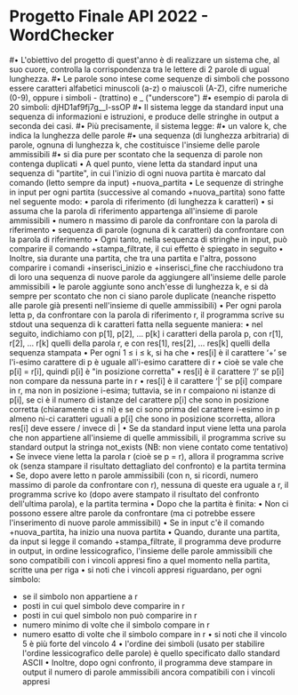 # Progetto Finale API 2022 - WordChecker
#• L'obiettivo del progetto di quest'anno è di realizzare un sistema che,
al suo cuore, controlla la corrispondenza tra le lettere di 2 parole di
ugual lunghezza.
#• Le parole sono intese come sequenze di simboli che possono essere
caratteri alfabetici minuscoli (a-z) o maiuscoli (A-Z), cifre numeriche
(0-9), oppure i simboli - (trattino) e _ ("underscore")
#• esempio di parola di 20 simboli: djHD1af9fj7g__l-ssOP
#• Il sistema legge da standard input una sequenza di informazioni e
istruzioni, e produce delle stringhe in output a seconda dei casi.
#• Più precisamente, il sistema legge:
#• un valore k, che indica la lunghezza delle parole
#• una sequenza (di lunghezza arbitraria) di parole, ognuna di lunghezza k, che
costituisce l'insieme delle parole ammissibili
#• si dia pure per scontato che la sequenza di parole non contenga duplicati
• A quel punto, viene letta da standard input una sequenza di "partite",
in cui l'inizio di ogni nuova partita è marcato dal comando (letto
sempre da input) +nuova_partita
• Le sequenze di stringhe in input per ogni partita (successive al comando
+nuova_partita) sono fatte nel seguente modo:
• parola di riferimento (di lunghezza k caratteri)
• si assuma che la parola di riferimento appartenga all'insieme di parole ammissibili
• numero n massimo di parole da confrontare con la parola di riferimento
• sequenza di parole (ognuna di k caratteri) da confrontare con la parola di riferimento
• Ogni tanto, nella sequenza di stringhe in input, può comparire il comando
+stampa_filtrate, il cui effetto è spiegato in seguito
• Inoltre, sia durante una partita, che tra una partita e l'altra, possono
comparire i comandi +inserisci_inizio e +inserisci_fine che racchiudono tra
di loro una sequenza di nuove parole da aggiungere all'insieme delle parole
ammissibili
• le parole aggiunte sono anch'esse di lunghezza k, e si dà sempre per scontato che
non ci siano parole duplicate (neanche rispetto alle parole già presenti nell'insieme di
quelle ammissibili)
• Per ogni parola letta p, da confrontare con la parola di riferimento r, il
programma scrive su stdout una sequenza di k caratteri fatta nella
seguente maniera:
• nel seguito, indichiamo con p[1], p[2], … p[k] i caratteri della parola p, con r[1], r[2],
… r[k] quelli della parola r, e con res[1], res[2], … res[k] quelli della sequenza
stampata
• Per ogni 1 ≤ i ≤ k, si ha che
• res[i] è il carattere ‘+’ se l'i-esimo carattere di p è uguale all'i-esimo carattere di r
• cioè se vale che p[i] = r[i], quindi p[i] è "in posizione corretta"
• res[i] è il carattere ‘/’ se p[i] non compare da nessuna parte in r
• res[i] è il carattere ‘|’ se p[i] compare in r, ma non in posizione i-esima; tuttavia, se in
r compaiono ni istanze di p[i], se ci è il numero di istanze del carattere p[i] che sono in
posizione corretta (chiaramente ci ≤ ni) e se ci sono prima del carattere i-esimo in p
almeno ni-ci caratteri uguali a p[i] che sono in posizione scorretta, allora res[i] deve
essere / invece di |
• Se da standard input viene letta una parola che non appartiene all'insieme
di quelle ammissibili, il programma scrive su standard output la stringa
not_exists (NB: non viene contato come tentativo)
• Se invece viene letta la parola r (cioè se p = r), allora il programma scrive ok
(senza stampare il risultato dettagliato del confronto) e la partita termina
• Se, dopo avere letto n parole ammissibili (con n, si ricordi, numero
massimo di parole da confrontare con r), nessuna di queste era uguale a r,
il programma scrive ko (dopo avere stampato il risultato del confronto
dell'ultima parola), e la partita termina
• Dopo che la partita è finita:
• Non ci possono essere altre parole da confrontare (ma ci potrebbe essere
l'inserimento di nuove parole ammissibili)
• Se in input c'è il comando +nuova_partita, ha inizio una nuova partita
• Quando, durante una partita, da input si legge il comando
+stampa_filtrate, il programma deve produrre in output, in ordine
lessicografico, l'insieme delle parole ammissibili che sono compatibili con i
vincoli appresi fino a quel momento nella partita, scritte una per riga
• si noti che i vincoli appresi riguardano, per ogni simbolo:
  - se il simbolo non appartiene a r
  - posti in cui quel simbolo deve comparire in r
  - posti in cui quel simbolo non può comparire in r
  - numero minimo di volte che il simbolo compare in r
  - numero esatto di volte che il simbolo compare in r
• si noti che il vincolo 5 è più forte del vincolo 4
• l'ordine dei simboli (usato per stabilire l'ordine lessicografico delle parole) è quello
specificato dallo standard ASCII
• Inoltre, dopo ogni confronto, il programma deve stampare in output il
numero di parole ammissibili ancora compatibili con i vincoli appresi

